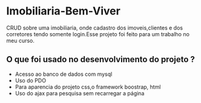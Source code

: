 # Imobiliaria-Bem-Viver
CRUD sobre uma imobiliaria, onde cadastro dos imoveis,clientes e dos corretores tendo somente login.Esse projeto foi feito para um trabalho no meu curso.

<h2>O que foi usado no desenvolvimento do projeto ? </h2>

  <ul>
      <li> Acesso ao banco de dados com mysql </li>
      <li>Uso do PDO</li>
      <li>Para aparencia do projeto css,o framework boostrap, html</li>
      <li>Uso do ajax para pesquisa sem recarregar a página</li>
  </ul>
   
